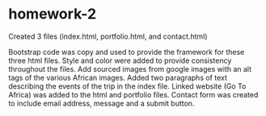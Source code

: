 # homework-2 
Created 3 files (index.html, portfolio.html, and contact.html)

Bootstrap code was copy and used to provide the framework for these three html files.
Style and color were added to provide consistency throughout the files.
Add sourced images from google images with an alt tags of the various African images.
Added two paragraphs of text describing the events of the trip in the index file.
Linked website (Go To Africa) was added to the html and portfolio files.
Contact form was created to include email address, message and a submit button.
